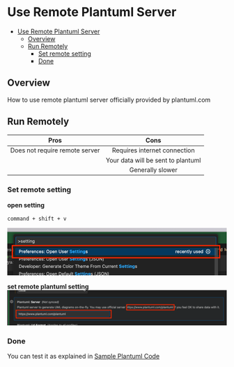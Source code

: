 # Use Remote Plantuml Server

<!-- TOC -->

- [Use Remote Plantuml Server](#use-remote-plantuml-server)
  - [Overview](#overview)
  - [Run Remotely](#run-remotely)
    - [Set remote setting](#set-remote-setting)
    - [Done](#done)

<!-- /TOC -->

## Overview
How to use remote plantuml server  officially provided by plantuml.com

## Run Remotely

|              Pros              |                Cons                |
|:------------------------------:|:----------------------------------:|
| Does not require remote server |    Requires internet connection    |
|                                | Your data will be sent to plantuml |
|                                |          Generally slower          |


### Set remote setting
**open setting**
```
command + shift + v
```
![open_setting](./assets/open_setting.png)

**set remote plantuml setting**
![set_remote_plantuml_server](./assets/set_remote_plantuml_server.png)

### Done
You can test it as explained in [Sample Plantuml Code](./install-plantuml.md#sample-plantuml-code)